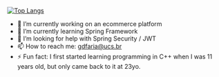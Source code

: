 <!--[![roadmap.sh](https://api.roadmap.sh/v1-badge/tall/6490b38fdb7de05a7a6f3d97?variant=light&roadmaps=spring-boot%2Cjava%2Cbackend)](https://roadmap.sh)-->
<!--Roadmap counter, left out because it's buggy-->
[![Top Langs](https://github-readme-stats.vercel.app/api/top-langs/?username=guilhermedeon)](https://github.com/anuraghazra/github-readme-stats)


- 🔭 I’m currently working on an ecommerce platform
- 🌱 I’m currently learning Spring Framework
- 🤔 I’m looking for help with Spring Security / JWT
- 📫 How to reach me: gdfaria@ucs.br
- ⚡ Fun fact: I first started learning programming in C++ when I was 11 years old, but only came back to it at 23yo.

